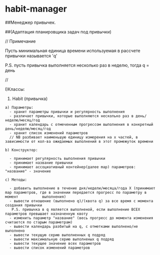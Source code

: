# habit-manager

##Менеджер привычек.

##(Адаптация планировщика задач под привычки)

// Примечание 

Пусть минимальная единица времени используемая в рассчете привычки называется 'q'

P.S. пусть привычка выполняется несколько раз в неделю, тогда q = день 

//

I)Классы:
 
  1) Habit (привычка)
  
    a) Параметры:  
      - хранит параметры привычки и регулярность выполнения  
      - различает привычки, которые выполняются несколько раз в день/неделю/месяц/год  
      - хранит календарь с отмеченным прогрессом выполнения в конкретный день/неделю/месяц/год  
      - хранит список изменений параметров  
      // NB разбивает наименьшую единицу измерения на x частей, в зависимости от кол-ва ожидаемых выполнений в этот промежуток времени
      
    b) Конструктор:
    
      - принимает регулярность выполнения привычки  
      - принимает название привычки  
      - принимает ассоциативный контейнер(далее map) параметров: "название" - значение
    
    c) Методы:
    
      - добавить выполнение в течение дня/недели/месяца/года X (принимает map параметров, где в значении передается прогресс по параметру в момент           выполнения)  
      - вывести отношение (выполнено q)/(квота q) за все время с момента создания привычки  
       P.S. привычка в q является выполненой, если выполнение ВСЕХ параметров превышает назначенную квоту  
      - изменить параметр "название" (весь прогресс до момента изменения считается по старым параметрам)  
      - вывести календарь разбитый на q, с отметками выполнено/не выполнено  
      - вывести текущую серию выполненных q подряд  
      - вывести максимальную серию выполненых q подряд  
      - вывести текущее значение всех параметров  
      - вывести список изменений параметров
